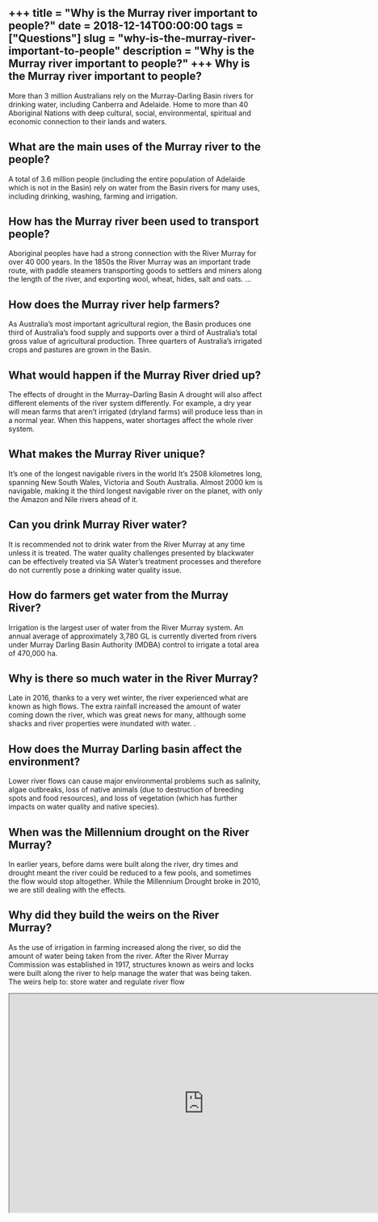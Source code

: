 +++
title = "Why is the Murray river important to people?"
date = 2018-12-14T00:00:00
tags = ["Questions"]
slug = "why-is-the-murray-river-important-to-people"
description = "Why is the Murray river important to people?"
+++
Why is the Murray river important to people?
--------------------------------------------

More than 3 million Australians rely on the Murray-Darling Basin rivers for drinking water, including Canberra and Adelaide. Home to more than 40 Aboriginal Nations with deep cultural, social, environmental, spiritual and economic connection to their lands and waters.

What are the main uses of the Murray river to the people?
---------------------------------------------------------

A total of 3.6 million people (including the entire population of Adelaide which is not in the Basin) rely on water from the Basin rivers for many uses, including drinking, washing, farming and irrigation.

How has the Murray river been used to transport people?
-------------------------------------------------------

Aboriginal peoples have had a strong connection with the River Murray for over 40 000 years. In the 1850s the River Murray was an important trade route, with paddle steamers transporting goods to settlers and miners along the length of the river, and exporting wool, wheat, hides, salt and oats. …

How does the Murray river help farmers?
---------------------------------------

As Australia’s most important agricultural region, the Basin produces one third of Australia’s food supply and supports over a third of Australia’s total gross value of agricultural production. Three quarters of Australia’s irrigated crops and pastures are grown in the Basin.

What would happen if the Murray River dried up?
-----------------------------------------------

The effects of drought in the Murray–Darling Basin A drought will also affect different elements of the river system differently. For example, a dry year will mean farms that aren’t irrigated (dryland farms) will produce less than in a normal year. When this happens, water shortages affect the whole river system.

What makes the Murray River unique?
-----------------------------------

It’s one of the longest navigable rivers in the world It’s 2508 kilometres long, spanning New South Wales, Victoria and South Australia. Almost 2000 km is navigable, making it the third longest navigable river on the planet, with only the Amazon and Nile rivers ahead of it.

Can you drink Murray River water?
---------------------------------

It is recommended not to drink water from the River Murray at any time unless it is treated. The water quality challenges presented by blackwater can be effectively treated via SA Water’s treatment processes and therefore do not currently pose a drinking water quality issue.

How do farmers get water from the Murray River?
-----------------------------------------------

Irrigation is the largest user of water from the River Murray system. An annual average of approximately 3,780 GL is currently diverted from rivers under Murray Darling Basin Authority (MDBA) control to irrigate a total area of 470,000 ha.

Why is there so much water in the River Murray?
-----------------------------------------------

Late in 2016, thanks to a very wet winter, the river experienced what are known as high flows. The extra rainfall increased the amount of water coming down the river, which was great news for many, although some shacks and river properties were inundated with water. .

How does the Murray Darling basin affect the environment?
---------------------------------------------------------

Lower river flows can cause major environmental problems such as salinity, algae outbreaks, loss of native animals (due to destruction of breeding spots and food resources), and loss of vegetation (which has further impacts on water quality and native species).

When was the Millennium drought on the River Murray?
----------------------------------------------------

In earlier years, before dams were built along the river, dry times and drought meant the river could be reduced to a few pools, and sometimes the flow would stop altogether. While the Millennium Drought broke in 2010, we are still dealing with the effects.

Why did they build the weirs on the River Murray?
-------------------------------------------------

As the use of irrigation in farming increased along the river, so did the amount of water being taken from the river. After the River Murray Commission was established in 1917, structures known as weirs and locks were built along the river to help manage the water that was being taken. The weirs help to: store water and regulate river flow

<iframe allow="accelerometer; autoplay; clipboard-write; encrypted-media; gyroscope; picture-in-picture" allowfullscreen="" class="__youtube_prefs__  epyt-is-override  no-lazyload" data-no-lazy="1" data-origheight="433" data-origwidth="770" data-skipgform_ajax_framebjll="" height="433" id="_ytid_89067" loading="lazy" src="https://www.youtube.com/embed/0_0fMttEuy8?enablejsapi=1&autoplay=0&cc_load_policy=0&cc_lang_pref=&iv_load_policy=1&loop=0&modestbranding=0&rel=1&fs=1&playsinline=0&autohide=2&theme=dark&color=red&controls=1&" title="YouTube player" width="770"></iframe>